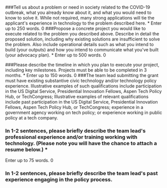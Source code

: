 
###Tell us about a problem or need in society related to the COVID-19 outbreak, what you already know about it, and what you would need to know to solve it. While not required, many strong applications will tie the applicant's experience in technology to the problem described here. *
Enter up to 250 words. 0
###Propose a concrete project you would like to execute related to the problem you described above. Describe in detail the proposed solution, including why existing solutions are insufficient to solve the problem. Also include operational details such as what you intend to build (your outputs) and how you intend to communicate what you've built (your advocacy plan).  *
Enter up to 500 words. 0

###Please describe the timeline in which you plan to execute your project, including key milestones. Projects must be able to be completed in 3 months. *
Enter up to 150 words. 0
###The team lead submitting the grant must have existing substantive civic technology and/or technology policy experience. Illustrative examples of such qualifications include participation in the US Digital Service, Presidential Innovation Fellows, Aspen Tech Policy Hub, or TechCongress; Illustrative examples of relevant qualifications include past participation in the US Digital Service, Presidential Innovation Fellows, Aspen Tech Policy Hub, or TechCongress; experience in a government agency working on tech policy; or experience working in public policy at a tech company.
### In 1-2 sentences, please briefly describe the team lead's professional experience and/or training working with technology. (Please note you will have the chance to attach a resume below.) *
Enter up to 75 words. 0
### In 1-2 sentences, please briefly describe the team lead's past experience engaging in the policy process. 